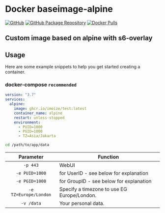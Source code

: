 # Docker baseimage-alpine
[![GitHub](https://img.shields.io/static/v1.svg?color=3C79F5&labelColor=555555&logoColor=ffffff&style=for-the-badge&label=imoize&message=GitHub&logo=github)](https://github.com/imoize "view the source for all of our repositories.")
[![GitHub Package Repository](https://img.shields.io/static/v1.svg?color=3C79F5&labelColor=555555&logoColor=ffffff&style=for-the-badge&label=imoize&message=GitHub%20Package&logo=github)](https://github.com/imoize/test/packages)
[![Docker Pulls](https://img.shields.io/docker/pulls/sestnact/qloapps.svg?color=3C79F5&labelColor=555555&logoColor=ffffff&style=for-the-badge&label=pulls&logo=docker)](https://hub.docker.com/r/imoize/test)

## Custom image based on alpine with s6-overlay 

## Usage

Here are some example snippets to help you get started creating a container.

### docker-compose `recommended`

```yaml
version: "3.7"
services:
  alpine:
    image: ghcr.io/imoize/test:latest
    container_name: alpine
    restart: unless-stopped
    environment:
      - PUID=1000
      - PGID=1000
      - TZ=Asia/Jakarta
```

```bash
cd /path/to/app/data
```

| Parameter | Function |
| :----: | --- |
| `-p 443` | WebUI |
| `-e PUID=1000` | for UserID - see below for explanation |
| `-e PGID=1000` | for GroupID - see below for explanation |
| `-e TZ=Europe/London` | Specify a timezone to use EG Europe/London. |
| `-v /data` | Your personal data. |




